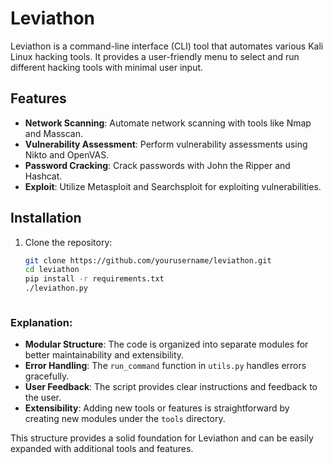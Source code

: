 # Leviathon

Leviathon is a command-line interface (CLI) tool that automates various Kali Linux hacking tools. It provides a user-friendly menu to select and run different hacking tools with minimal user input.

## Features

- **Network Scanning**: Automate network scanning with tools like Nmap and Masscan.
- **Vulnerability Assessment**: Perform vulnerability assessments using Nikto and OpenVAS.
- **Password Cracking**: Crack passwords with John the Ripper and Hashcat.
- **Exploit**: Utilize Metasploit and Searchsploit for exploiting vulnerabilities.

## Installation

1. Clone the repository:
   ```sh
   git clone https://github.com/yourusername/leviathon.git
   cd leviathon
   pip install -r requirements.txt
   ./leviathon.py


   
### Explanation:
- **Modular Structure**: The code is organized into separate modules for better maintainability and extensibility.
- **Error Handling**: The `run_command` function in `utils.py` handles errors gracefully.
- **User Feedback**: The script provides clear instructions and feedback to the user.
- **Extensibility**: Adding new tools or features is straightforward by creating new modules under the `tools` directory.

This structure provides a solid foundation for Leviathon and can be easily expanded with additional tools and features.
